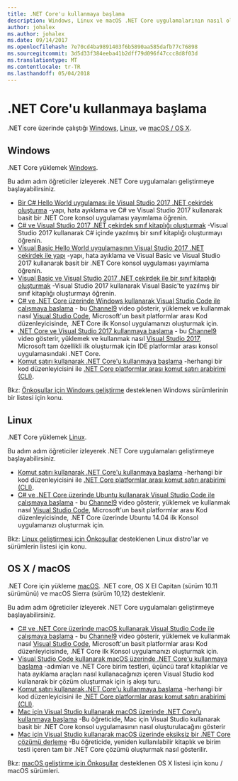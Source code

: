 ```yaml
---
title: .NET Core'u kullanmaya başlama
description: Windows, Linux ve macOS .NET Core uygulamalarının nasıl oluşturulacağını öğrenmek için kaynakları bulun.
author: johalex
ms.author: johalex
ms.date: 09/14/2017
ms.openlocfilehash: 7e70cd4ba9891403f6b5890aa585dafb77c76898
ms.sourcegitcommit: 3d5d33f384eeba41b2dff79d096f47ccc8d8f03d
ms.translationtype: MT
ms.contentlocale: tr-TR
ms.lasthandoff: 05/04/2018
---
```

# <a name="get-started-with-net-core"></a>.NET Core'u kullanmaya başlama

.NET core üzerinde çalıştığı [Windows](#windows), [Linux](#linux), ve [macOS / OS X](#os-x--macos).

## <a name="windows"></a>Windows

.NET Core yüklemek [Windows](https://www.microsoft.com/net/core#windows). 

Bu adım adım öğreticiler izleyerek .NET Core uygulamaları geliştirmeye başlayabilirsiniz.

* [Bir C# Hello World uygulaması ile Visual Studio 2017 .NET çekirdek oluşturma](./tutorials/with-visual-studio.md) -yapı, hata ayıklama ve C# ve Visual Studio 2017 kullanarak basit bir .NET Core konsol uygulaması yayımlama öğrenin.
* [C# ve Visual Studio 2017 .NET çekirdek sınıf kitaplığı oluşturmak](./tutorials/library-with-visual-studio.md) -Visual Studio 2017 kullanarak C# içinde yazılmış bir sınıf kitaplığı oluşturmayı öğrenin.
* [Visual Basic Hello World uygulamasının Visual Studio 2017 .NET çekirdek ile yapı](./tutorials/vb-with-visual-studio.md) -yapı, hata ayıklama ve Visual Basic ve Visual Studio 2017 kullanarak basit bir .NET Core konsol uygulaması yayımlama öğrenin. 
* [Visual Basic ve Visual Studio 2017 .NET çekirdek ile bir sınıf kitaplığı oluşturmak](./tutorials/vb-library-with-visual-studio.md) -Visual Studio 2017 kullanarak Visual Basic'te yazılmış bir sınıf kitaplığı oluşturmayı öğrenin.
* [C# ve .NET Core üzerinde Windows kullanarak Visual Studio Code ile çalışmaya başlama](https://channel9.msdn.com/Blogs/dotnet/Get-started-with-VS-Code-using-CSharp-and-NET-Core) - bu [Channel9](https://channel9.msdn.com) video gösterir, yüklemek ve kullanmak nasıl [Visual Studio Code](https://code.visualstudio.com/), Microsoft'un basit platformlar arası Kod düzenleyicisinde, .NET Core ilk Konsol uygulamanızı oluşturmak için.
* [.NET Core ve Visual Studio 2017 kullanmaya başlama](https://channel9.msdn.com/Blogs/dotnet/Get-Started-NET-Core-Visual-Studio-2017) - bu [Channel9](https://channel9.msdn.com) video gösterir, yüklemek ve kullanmak nasıl [Visual Studio 2017](https://aka.ms/vsdownload?utm_source=mscom&utm_campaign=msdocs), Microsoft tam özellikli ilk oluşturmak için IDE platformlar arası konsol uygulamasındaki .NET Core.
* [Komut satırı kullanarak .NET Core'u kullanmaya başlama](tutorials/using-with-xplat-cli.md) -herhangi bir kod düzenleyicisini ile [.NET Core platformlar arası komut satırı arabirimi (CLI)](tools/index.md).

Bkz: [Önkoşullar için Windows geliştirme](windows-prerequisites.md) desteklenen Windows sürümlerinin bir listesi için konu.

## <a name="linux"></a>Linux

.NET Core yüklemek [Linux](https://www.microsoft.com/net/core#linuxredhat).

Bu adım adım öğreticiler izleyerek .NET Core uygulamaları geliştirmeye başlayabilirsiniz.

* [Komut satırı kullanarak .NET Core'u kullanmaya başlama](tutorials/using-with-xplat-cli.md) -herhangi bir kod düzenleyicisini ile [.NET Core platformlar arası komut satırı arabirimi (CLI)](tools/index.md).
* [C# ve .NET Core üzerinde Ubuntu kullanarak Visual Studio Code ile çalışmaya başlama](https://channel9.msdn.com/Blogs/dotnet/Get-started-with-VS-Code-Csharp-dotnet-Core-Ubuntu) - bu [Channel9](https://channel9.msdn.com) video gösterir, yüklemek ve kullanmak nasıl [Visual Studio Code](https://code.visualstudio.com/), Microsoft'un basit platformlar arası Kod düzenleyicisinde, .NET Core üzerinde Ubuntu 14.04 ilk Konsol uygulamanızı oluşturmak için.

Bkz: [Linux geliştirmesi için Önkoşullar](linux-prerequisites.md) desteklenen Linux distro'lar ve sürümlerin listesi için konu.

## <a name="os-x--macos"></a>OS X / macOS

.NET Core için yükleme [macOS](https://www.microsoft.com/net/core#macos). .NET core, OS X El Capitan (sürüm 10.11 sürümünü) ve macOS Sierra (sürüm 10,12) desteklenir.

Bu adım adım öğreticiler izleyerek .NET Core uygulamaları geliştirmeye başlayabilirsiniz.

* [C# ve .NET Core üzerinde macOS kullanarak Visual Studio Code ile çalışmaya başlama](https://channel9.msdn.com/Blogs/dotnet/Get-started-VSCode-NET-Core-Mac) - bu [Channel9](https://channel9.msdn.com) video gösterir, yüklemek ve kullanmak nasıl [Visual Studio Code](https://code.visualstudio.com/), Microsoft'un basit platformlar arası Kod düzenleyicisinde, .NET Core ilk Konsol uygulamanızı oluşturmak için. 
* [Visual Studio Code kullanarak macOS üzerinde .NET Core'u kullanmaya başlama](tutorials/using-on-macos.md) -adımları ve .NET Core birim testleri, üçüncü taraf kitaplıklar ve hata ayıklama araçları nasıl kullanacağınızı içeren Visual Studio kod kullanarak bir çözüm oluşturmak için iş akışı turu.
* [Komut satırı kullanarak .NET Core'u kullanmaya başlama](tutorials/using-with-xplat-cli.md) -herhangi bir kod düzenleyicisini ile [.NET Core platformlar arası komut satırı arabirimi (CLI)](tools/index.md).
* [Mac için Visual Studio kullanarak macOS üzerinde .NET Core'u kullanmaya başlama](tutorials/using-on-mac-vs.md) -Bu öğreticide, Mac için Visual Studio kullanarak basit bir .NET Core konsol uygulamasının nasıl oluşturulacağını gösterir
* [Mac için Visual Studio kullanarak macOS üzerinde eksiksiz bir .NET Core çözümü derleme](tutorials/using-on-mac-vs-full-solution.md) -Bu öğreticide, yeniden kullanılabilir kitaplık ve birim testi içeren tam bir .NET Core çözümü oluşturmak nasıl gösterilir.

Bkz: [macOS geliştirme için Önkoşullar](macos-prerequisites.md) desteklenen OS X listesi için konu / macOS sürümleri.
